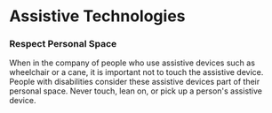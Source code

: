# Assistive Technologies

### Respect Personal Space

When in the company of people who use assistive devices such as wheelchair or a cane, it is important not to touch the assistive device. People with disabilities consider these assistive devices part of their personal space. Never touch, lean on, or pick up a person's assistive device.&#x20;
